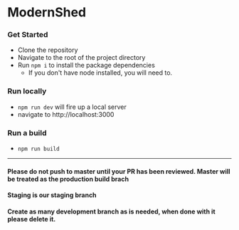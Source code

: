 # ModernShed


### Get Started 
- Clone the repository
- Navigate to the root of the project directory
- Run `npm i` to install the package dependencies
  - If you don't have node installed, you will need to. 


### Run locally
- `npm run dev` will fire up a local server 
- navigate to http://localhost:3000


### Run a build
- `npm run build`


---

#### Please do not push to master until your PR has been reviewed. Master will be treated as the production build brach
#### Staging is our staging branch 
#### Create as many development branch as is needed, when done with it please delete it. 
